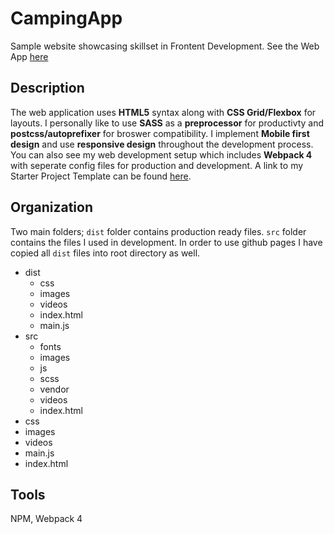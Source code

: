 # CampingApp
Sample website showcasing skillset in Frontent Development. See the Web App [here](https://kennybecerra.github.io/CampingApp/)

## Description
The web application uses **HTML5** syntax along with **CSS Grid/Flexbox** for layouts. I personally like to use **SASS** as a **preprocessor** for productivty and **postcss/autoprefixer** for broswer compatibility. I implement **Mobile first design** and use **responsive design** throughout the development process.  You can also see my web development setup which includes **Webpack 4** with seperate config files for production and development. A link to my Starter Project Template can be found [here](https://github.com/kennybecerra/ProjectTemplate).

## Organization

Two main folders; `dist` folder contains production ready files. `src` folder contains the files I used in development. In order to use github pages I have copied all `dist` files into root directory as well. 

- dist
  - css
  - images
  - videos
  - index.html
  - main.js
- src
  - fonts
  - images
  - js
  - scss
  - vendor
  - videos
  - index.html
- css
- images
- videos
- main.js
- index.html

## Tools
NPM, Webpack 4

